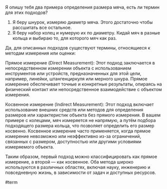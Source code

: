 Я опишу тебя два примера определения размера мяча, есть ли термин для этих подходов?
1. Я беру шнурок, измеряю диаметр мяча. Этого достаточно чтобы рассшитать все остальное.
2. Я беру набор колец и нумерую их по диаметру. Кидай мяч в разные кольца и выбираю то, для которого мяч как раз.

Да, для описанных подходов существуют термины, относящиеся к методам измерения или оценки:

Прямое измерение (Direct Measurement): Этот подход заключается в непосредственном измерении объекта с использованием инструментов или устройств, предназначенных для этой цели, например, линейки, штангенциркуля или мерного шнура. Прямое измерение обеспечивает точные и конкретные результаты, опираясь на физический контакт или непосредственное взаимодействие с объектом измерения.

Косвенное измерение (Indirect Measurement): Этот подход включает использование внешних средств или методов для определения размеров или характеристик объекта без прямого измерения. В вашем примере с колецами, мяч измеряется не напрямую, а путём подбора подходящего размера кольца, что позволяет определить его размер косвенно. Косвенное измерение часто применяется, когда прямое измерение невозможно или неэффективно из-за ограничений, связанных с размером, доступностью или другими условиями измеряемого объекта.

Таким образом, первый подход можно классифицировать как прямое измерение, а второй — как косвенное. Оба метода широко используются в различных областях, включая науку, инженерию и повседневную жизнь, в зависимости от задач и доступных ресурсов.

#term